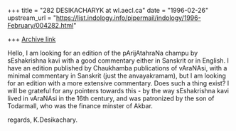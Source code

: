 +++
title = "282 DESIKACHARYK at wl.aecl.ca"
date = "1996-02-26"
upstream_url = "https://list.indology.info/pipermail/indology/1996-February/004282.html"

+++
[Archive link](https://list.indology.info/pipermail/indology/1996-February/004282.html)

Hello,
	I am looking for an edition of the pArijAtahraNa champu by sEshakrishna
kavi with a good commentary either in Sanskrit or in English. I have an edition
published by Chaukhamba publications of vAraNAsi, with a minimal commentary in 
Sanskrit (just the anvayakramam), but I am looking for an edition with a more 
extensive commentary. Does such a thing exist? I will be grateful for any 
pointers towards this - by the way sEshakrishna kavi lived in vAraNAsi in the 
16th century, and was patronized by the son of Todarmall, who was the finance 
minster of Akbar.

regards,
K.Desikachary. 





